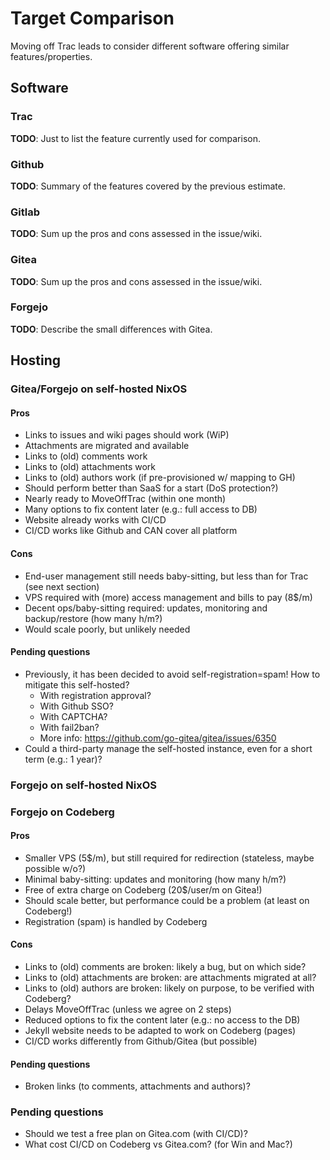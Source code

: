 # Target Comparison

Moving off Trac leads to consider different software offering similar features/properties.

## Software

### Trac

**TODO**: Just to list the feature currently used for comparison.

### Github

**TODO**: Summary of the features covered by the previous estimate.

### Gitlab

**TODO**: Sum up the pros and cons assessed in the issue/wiki.

### Gitea

**TODO**: Sum up the pros and cons assessed in the issue/wiki.

### Forgejo

**TODO**: Describe the small differences with Gitea.

## Hosting

### Gitea/Forgejo on self-hosted NixOS

#### Pros

* Links to issues and wiki pages should work (WiP)
* Attachments are migrated and available
* Links to (old) comments work
* Links to (old) attachments work
* Links to (old) authors work (if pre-provisioned w/ mapping to GH)
* Should perform better than SaaS for a start (DoS protection?)
* Nearly ready to MoveOffTrac (within one month)
* Many options to fix content later (e.g.: full access to DB)
* Website already works with CI/CD
* CI/CD works like Github and CAN cover all platform

#### Cons

* End-user management still needs baby-sitting, but less than for Trac (see next section)
* VPS required with (more) access management and bills to pay (8$/m)
* Decent ops/baby-sitting required: updates, monitoring and backup/restore (how many h/m?)
* Would scale poorly, but unlikely needed

#### Pending questions

* Previously, it has been decided to avoid self-registration=spam! How to mitigate this self-hosted?
  * With registration approval?
  * With Github SSO?
  * With CAPTCHA?
  * With fail2ban?
  * More info: https://github.com/go-gitea/gitea/issues/6350
* Could a third-party manage the self-hosted instance, even for a short term (e.g.: 1 year)?

### Forgejo on self-hosted NixOS

### Forgejo on Codeberg

#### Pros

* Smaller VPS (5$/m), but still required for redirection (stateless, maybe possible w/o?)
* Minimal baby-sitting: updates and monitoring (how many h/m?)
* Free of extra charge on Codeberg (20$/user/m on Gitea!)
* Should scale better, but performance could be a problem (at least on Codeberg!)
* Registration (spam) is handled by Codeberg

#### Cons

* Links to (old) comments are broken: likely a bug, but on which side?
* Links to (old) attachments are broken: are attachments migrated at all?
* Links to (old) authors are broken: likely on purpose, to be verified with Codeberg?
* Delays MoveOffTrac (unless we agree on 2 steps)
* Reduced options to fix the content later (e.g.: no access to the DB)
* Jekyll website needs to be adapted to work on Codeberg (pages)
* CI/CD works differently from Github/Gitea (but possible)

#### Pending questions

* Broken links (to comments, attachments and authors)?

### Pending questions

* Should we test a free plan on Gitea.com (with CI/CD)?
* What cost CI/CD on Codeberg vs Gitea.com? (for Win and Mac?)
